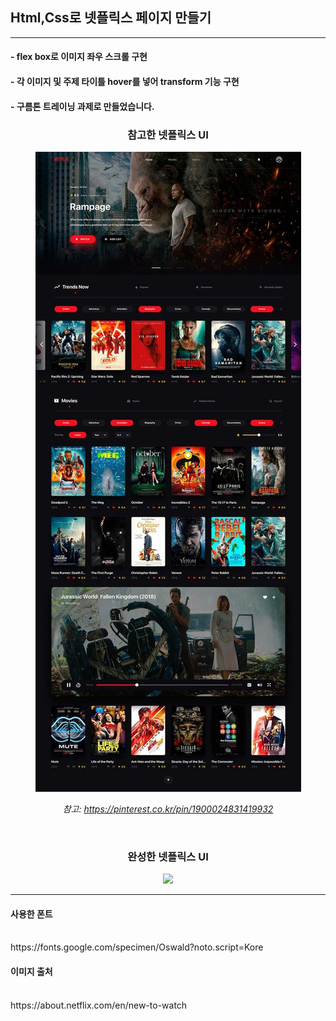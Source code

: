 ## Html,Css로 넷플릭스 페이지 만들기
--------
#### - flex box로 이미지 좌우 스크롤 구현 <br/>
#### - 각 이미지 및 주제 타이틀 hover를 넣어 transform 기능 구현 <br/> 
#### - 구름톤 트레이닝 과제로 만들었습니다.  <br/>
<div align="center">
  <h3>참고한 넷플릭스 UI</h3>
  <img src="netflix/netflix1.jpg">
  <p><i>참고: <a href="https://pinterest.co.kr/pin/1900024831419932">https://pinterest.co.kr/pin/1900024831419932</a></i></p>
</div>
<br/>
<div align="center">
  <h3>완성한 넷플릭스 UI</h3>
  <img src="netflix/complete.png" style="height:2000px">
</div>

--------
#### 사용한 폰트
<br/>
https://fonts.google.com/specimen/Oswald?noto.script=Kore
<h4>이미지 출처</h4>
<br/>
https://about.netflix.com/en/new-to-watch
